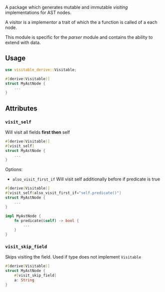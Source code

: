<!-- ![visiting-proc-macro lines of code](https://kaleidawave-projectinformation.web.val.run/project/ezno-parser-visitable-derive/badge) -->

A package which generates mutable and immutable *visiting* implementations for AST nodes.

A visitor is a implementor a trait of which the a function is called of a each node.

This module is specific for the *parser* module and contains the ability to extend with data.
## Usage

```rust
use visitable_derive::Visitable;

#[derive(Visitable)]
struct MyAstNode {
	...
}
```

## Attributes
### `visit_self`
Will visit all fields **first then** self

```rust
#[derive(Visitable)]
#[visit_self]
struct MyAstNode {
	...
}
```

Options:
- `also_visit_first_if`
Will visit self additionally before if predicate is true

```rust
#[derive(Visitable)]
#[visit_self(also_visit_first_if="self.predicate()"]
struct MyAstNode {
	...
}

impl MyAstNode {
	fn predicate(&self) -> bool {
		...
	}
}
```

### `visit_skip_field`
Skips visiting the field. Used if type does not implement `Visitable`

```rust
#[derive(Visitable)]
struct MyAstNode {
	#[visit_skip_field]
	a: String
}
```
